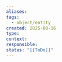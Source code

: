 ```yaml
---
aliases:
tags:
  - object/entity
created: 2025-08-16
type:
context:
responsible:
status: "[[ToDo]]"
---
```


